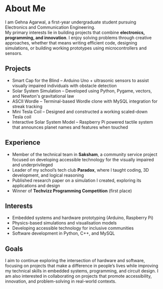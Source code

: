 # About Me

I am Gehna Agarwal, a first-year undergraduate student pursuing Electronics and Communication Engineering.  
My primary interests lie in building projects that combine **electronics, programming, and innovation**. I enjoy solving problems through creative approaches, whether that means writing efficient code, designing simulations, or building working prototypes using microcontrollers and sensors.

## Projects
- Smart Cap for the Blind – Arduino Uno + ultrasonic sensors to assist visually impaired individuals with obstacle detection  
- Solar System Simulation – Developed using Python, Pygame, vectors, and Newton's gravitational law  
- ASCII Wordle – Terminal-based Wordle clone with MySQL integration for streak tracking  
- Mini Tesla Coil – Designed and constructed a working scaled-down Tesla coil  
- Interactive Solar System Model – Raspberry Pi powered tactile system that announces planet names and features when touched  

## Experience
- Member of the technical team in **Saksham**, a community service project focused on developing accessible technology for the visually impaired and underprivileged  
- Leader of my school’s tech club **Paradox**, where I taught coding, 3D development, and logical reasoning  
- Published research paper on a simulation I created, exploring its applications and design  
- Winner of **Techvizz Programming Competition** (first place)  

## Interests
- Embedded systems and hardware prototyping (Arduino, Raspberry Pi)  
- Physics-based simulations and visualisation models  
- Developing accessible technology for inclusive communities  
- Software development in Python, C++, and MySQL  

## Goals
I aim to continue exploring the intersection of hardware and software, focusing on projects that make a difference in people’s lives while improving my technical skills in embedded systems, programming, and circuit design. I am also interested in collaborating on projects that promote accessibility, innovation, and problem-solving in real-world contexts.
